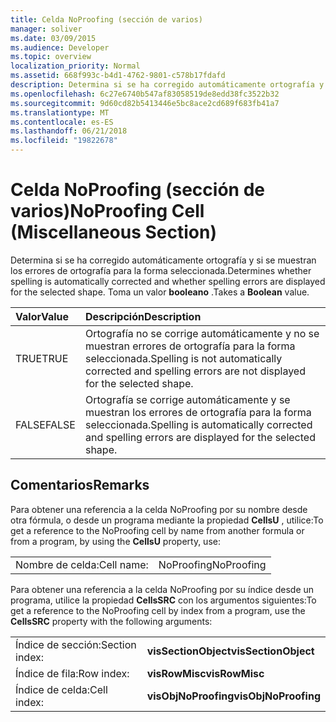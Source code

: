 ```yaml
---
title: Celda NoProofing (sección de varios)
manager: soliver
ms.date: 03/09/2015
ms.audience: Developer
ms.topic: overview
localization_priority: Normal
ms.assetid: 668f993c-b4d1-4762-9801-c578b17fdafd
description: Determina si se ha corregido automáticamente ortografía y si se muestran los errores de ortografía para la forma seleccionada. Toma un valor booleano.
ms.openlocfilehash: 6c27e6740b547af83058519de8edd38fc3522b32
ms.sourcegitcommit: 9d60cd82b5413446e5bc8ace2cd689f683fb41a7
ms.translationtype: MT
ms.contentlocale: es-ES
ms.lasthandoff: 06/21/2018
ms.locfileid: "19822678"
---
```

# <a name="noproofing-cell-miscellaneous-section"></a><span data-ttu-id="0db44-104">Celda NoProofing (sección de varios)</span><span class="sxs-lookup"><span data-stu-id="0db44-104">NoProofing Cell (Miscellaneous Section)</span></span>

<span data-ttu-id="0db44-105">Determina si se ha corregido automáticamente ortografía y si se muestran los errores de ortografía para la forma seleccionada.</span><span class="sxs-lookup"><span data-stu-id="0db44-105">Determines whether spelling is automatically corrected and whether spelling errors are displayed for the selected shape.</span></span> <span data-ttu-id="0db44-106">Toma un valor **booleano** .</span><span class="sxs-lookup"><span data-stu-id="0db44-106">Takes a **Boolean** value.</span></span> 
  
|<span data-ttu-id="0db44-107">**Valor**</span><span class="sxs-lookup"><span data-stu-id="0db44-107">**Value**</span></span>|<span data-ttu-id="0db44-108">**Descripción**</span><span class="sxs-lookup"><span data-stu-id="0db44-108">**Description**</span></span>|
|:-----|:-----|
|<span data-ttu-id="0db44-109">TRUE</span><span class="sxs-lookup"><span data-stu-id="0db44-109">TRUE</span></span>  <br/> |<span data-ttu-id="0db44-110">Ortografía no se corrige automáticamente y no se muestran errores de ortografía para la forma seleccionada.</span><span class="sxs-lookup"><span data-stu-id="0db44-110">Spelling is not automatically corrected and spelling errors are not displayed for the selected shape.</span></span>  <br/> |
|<span data-ttu-id="0db44-111">FALSE</span><span class="sxs-lookup"><span data-stu-id="0db44-111">FALSE</span></span>  <br/> |<span data-ttu-id="0db44-112">Ortografía se corrige automáticamente y se muestran los errores de ortografía para la forma seleccionada.</span><span class="sxs-lookup"><span data-stu-id="0db44-112">Spelling is automatically corrected and spelling errors are displayed for the selected shape.</span></span>  <br/> |
   
## <a name="remarks"></a><span data-ttu-id="0db44-113">Comentarios</span><span class="sxs-lookup"><span data-stu-id="0db44-113">Remarks</span></span>

<span data-ttu-id="0db44-114">Para obtener una referencia a la celda NoProofing por su nombre desde otra fórmula, o desde un programa mediante la propiedad **CellsU** , utilice:</span><span class="sxs-lookup"><span data-stu-id="0db44-114">To get a reference to the NoProofing cell by name from another formula or from a program, by using the **CellsU** property, use:</span></span> 
  
|||
|:-----|:-----|
|<span data-ttu-id="0db44-115">Nombre de celda:</span><span class="sxs-lookup"><span data-stu-id="0db44-115">Cell name:</span></span>  <br/> |<span data-ttu-id="0db44-116">NoProofing</span><span class="sxs-lookup"><span data-stu-id="0db44-116">NoProofing</span></span>  <br/> |
   
<span data-ttu-id="0db44-117">Para obtener una referencia a la celda NoProofing por su índice desde un programa, utilice la propiedad **CellsSRC** con los argumentos siguientes:</span><span class="sxs-lookup"><span data-stu-id="0db44-117">To get a reference to the NoProofing cell by index from a program, use the **CellsSRC** property with the following arguments:</span></span> 
  
|||
|:-----|:-----|
|<span data-ttu-id="0db44-118">Índice de sección:</span><span class="sxs-lookup"><span data-stu-id="0db44-118">Section index:</span></span>  <br/> |<span data-ttu-id="0db44-119">**visSectionObject**</span><span class="sxs-lookup"><span data-stu-id="0db44-119">**visSectionObject**</span></span> <br/> |
|<span data-ttu-id="0db44-120">Índice de fila:</span><span class="sxs-lookup"><span data-stu-id="0db44-120">Row index:</span></span>  <br/> |<span data-ttu-id="0db44-121">**visRowMisc**</span><span class="sxs-lookup"><span data-stu-id="0db44-121">**visRowMisc**</span></span> <br/> |
|<span data-ttu-id="0db44-122">Índice de celda:</span><span class="sxs-lookup"><span data-stu-id="0db44-122">Cell index:</span></span>  <br/> |<span data-ttu-id="0db44-123">**visObjNoProofing**</span><span class="sxs-lookup"><span data-stu-id="0db44-123">**visObjNoProofing**</span></span> <br/> |
   

